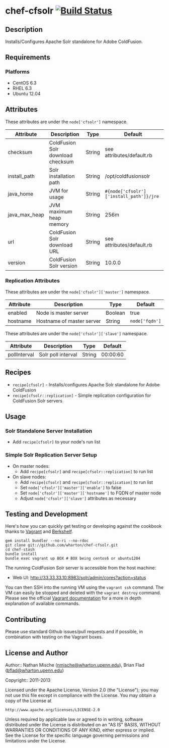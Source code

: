 # chef-cfsolr [![Build Status](https://secure.travis-ci.org/wharton/chef-cfsolr.png?branch=master)](http://travis-ci.org/wharton/chef-cfsolr)

## Description

Installs/Configures Apache Solr standalone for Adobe ColdFusion.

## Requirements

### Platforms

* CentOS 6.3
* RHEL 6.3
* Ubuntu 12.04

## Attributes

These attributes are under the `node['cfsolr']` namespace.

Attribute | Description | Type | Default
----------|-------------|------|--------
checksum | ColdFusion Solr download checksum | String | see attributes/default.rb
install_path | Solr installation path | String | /opt/coldfusionsolr
java_home | JVM for usage | String | `#{node['cfsolr']['install_path']}/jre`
java_max_heap | JVM maximum heap memory | String | 256m
url | ColdFusion Solr download URL | String | see attributes/default.rb
version | ColdFusion Solr version | String | 10.0.0

### Replication Attributes

These attributes are under the `node['cfsolr']['master']` namespace.

Attribute | Description | Type | Default
----------|-------------|------|--------
enabled | Node is master server | Boolean | true
hostname | Hostname of master server | String | `node['fqdn']`

These attributes are under the `node['cfsolr']['slave']` namespace.

Attribute | Description | Type | Default
----------|-------------|------|--------
pollInterval | Solr poll interval | String | 00:00:60

## Recipes

* `recipe[cfsolr]` - Installs/configures Apache Solr standalone for Adobe ColdFusion
* `recipe[cfsolr::replication]` - Simple replication configuration for ColdFusion Solr servers

## Usage

### Solr Standalone Server Installation

* Add `recipe[cfsolr]` to your node's run list

### Simple Solr Replication Server Setup

* On master nodes:
  * Add `recipe[cfsolr]` and `recipe[cfsolr::replication]` to run list
* On slave nodes:
  * Add `recipe[cfsolr]` and `recipe[cfsolr::replication]` to run list
  * Set `node['cfsolr']['master']['enable']` to false
  * Set `node['cfsolr']['master']['hostname']` to FQDN of master node
  * Adjust `node['cfsolr']['slave']` attributes as necessary

## Testing and Development

Here's how you can quickly get testing or developing against the cookbook thanks to [Vagrant](http://vagrantup.com/) and [Berkshelf](http://berkshelf.com/).

    gem install bundler --no-ri --no-rdoc
    git clone git://github.com/wharton/chef-cfsolr.git
    cd chef-stash
    bundle install
    bundle exec vagrant up BOX # BOX being centos6 or ubuntu1204

The running ColdFusion Solr server is accessible from the host machine:

* Web UI: http://33.33.33.10:8983/solr/admin/cores?action=status

You can then SSH into the running VM using the `vagrant ssh` command.
The VM can easily be stopped and deleted with the `vagrant destroy`
command. Please see the official [Vagrant documentation](http://vagrantup.com/v1/docs/commands.html)
for a more in depth explanation of available commands.

## Contributing

Please use standard Github issues/pull requests and if possible, in combination with testing on the Vagrant boxes.

## License and Author

Author:: Nathan Mische (<nmische@wharton.upenn.edu>), Brian Flad (<bflad@wharton.upenn.edu>)

Copyright:: 2011-2013

Licensed under the Apache License, Version 2.0 (the "License");
you may not use this file except in compliance with the License.
You may obtain a copy of the License at

    http://www.apache.org/licenses/LICENSE-2.0

Unless required by applicable law or agreed to in writing, software
distributed under the License is distributed on an "AS IS" BASIS,
WITHOUT WARRANTIES OR CONDITIONS OF ANY KIND, either express or implied.
See the License for the specific language governing permissions and
limitations under the License.
